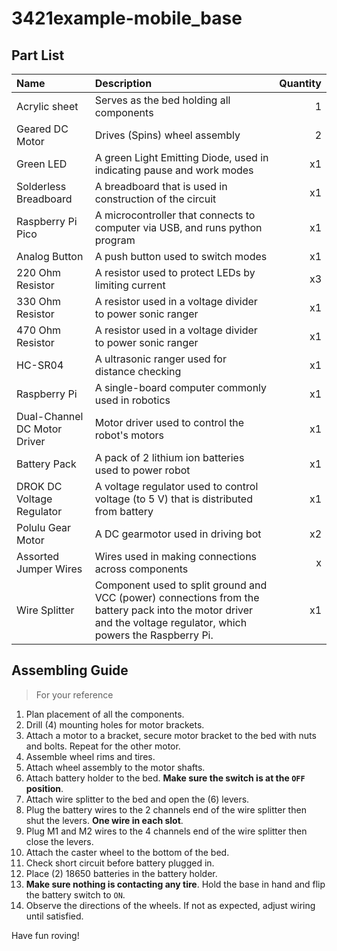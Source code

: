 # 3421example-mobile_base
## Part List

| Name | Description | Quantity |
| :--- | :--- | ---: |
| Acrylic sheet | Serves as the bed holding all components | 1 |
| Geared DC Motor | Drives (Spins) wheel assembly  | 2 |
|   Green LED   |     A green Light Emitting Diode, used in indicating pause and work modes       |   x1   |
|  Solderless Breadboard  | A breadboard that is used in construction of the circuit | x1 |
| Raspberry Pi Pico | A microcontroller that connects to computer via USB, and runs python program | x1 |
| Analog Button | A push button used to switch modes | x1 |
| 220 Ohm Resistor | A resistor used to protect LEDs by limiting current | x3 |
| 330 Ohm Resistor | A resistor used in a voltage divider to power sonic ranger | x1 |
| 470 Ohm Resistor | A resistor used in a voltage divider to power sonic ranger | x1 |
| HC-SR04 | A ultrasonic ranger used for distance checking | x1 |
| Raspberry Pi | A single-board computer commonly used in robotics | x1 |
| Dual-Channel DC Motor Driver | Motor driver used to control the robot's motors | x1 |
| Battery Pack | A pack of 2 lithium ion batteries used to power robot | x1 |
| DROK DC Voltage Regulator | A voltage regulator used to control voltage (to 5 V) that is distributed from battery | x1 |
| Polulu Gear Motor | A DC gearmotor used in driving bot | x2 | 
| Assorted Jumper Wires | Wires used in making connections across components | x |
| Wire Splitter | Component used to split ground and VCC (power) connections from the battery pack into the motor driver and the voltage regulator, which powers the Raspberry Pi. | x1 |

## Assembling Guide
> For your reference

1. Plan placement of all the components.
2. Drill (4) mounting holes for motor brackets.
3. Attach a motor to a bracket, secure motor bracket to the bed with nuts and bolts. Repeat for the other motor.
4. Assemble wheel rims and tires.
5. Attach wheel assembly to the motor shafts.
6. Attach battery holder to the bed. **Make sure the switch is at the `OFF` position**.
7. Attach wire splitter to the bed and open the (6) levers.
8. Plug the battery wires to the 2 channels end of the wire splitter then shut the levers. **One wire in each slot**.
9. Plug M1 and M2 wires to the 4 channels end of the wire splitter then close the levers.
10. Attach the caster wheel to the bottom of the bed.
11. Check short circuit before battery plugged in.
12. Place (2) 18650 batteries in the battery holder.
13. **Make sure nothing is contacting any tire**. Hold the base in hand and flip the battery switch to `ON`.
14. Observe the directions of the wheels. If not as expected, adjust wiring until satisfied.

Have fun roving!
